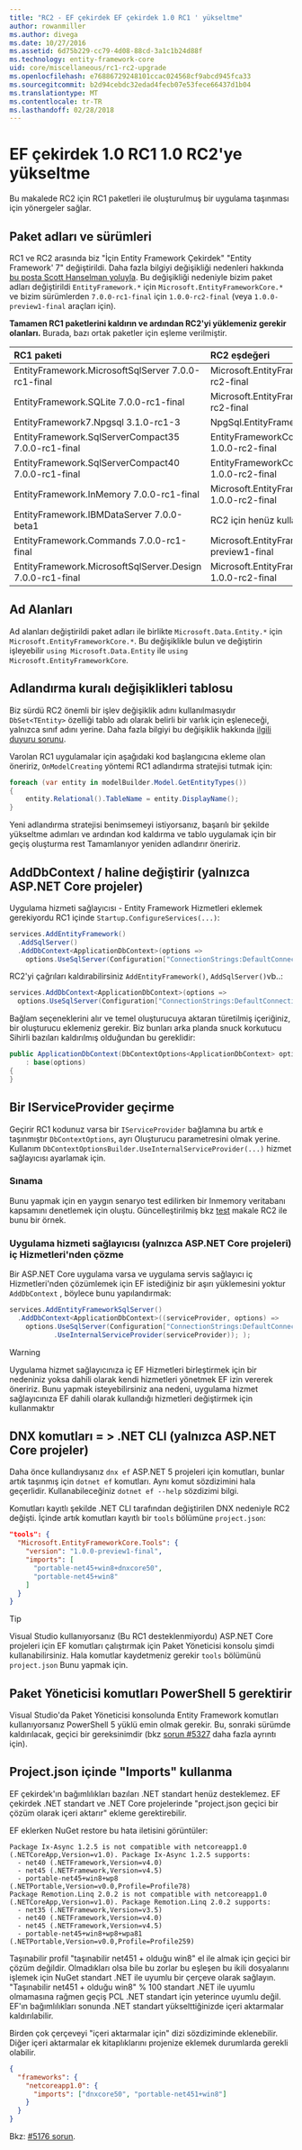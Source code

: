 ```yaml
---
title: "RC2 - EF çekirdek EF çekirdek 1.0 RC1 ' yükseltme"
author: rowanmiller
ms.author: divega
ms.date: 10/27/2016
ms.assetid: 6d75b229-cc79-4d08-88cd-3a1c1b24d88f
ms.technology: entity-framework-core
uid: core/miscellaneous/rc1-rc2-upgrade
ms.openlocfilehash: e76886729248101ccac024568cf9abcd945fca33
ms.sourcegitcommit: b2d94cebdc32edad4fecb07e53fece66437d1b04
ms.translationtype: MT
ms.contentlocale: tr-TR
ms.lasthandoff: 02/28/2018
---
```

# <a name="upgrading-from-ef-core-10-rc1-to-10-rc2"></a>EF çekirdek 1.0 RC1 1.0 RC2'ye yükseltme

Bu makalede RC2 için RC1 paketleri ile oluşturulmuş bir uygulama taşınması için yönergeler sağlar.

## <a name="package-names-and-versions"></a>Paket adları ve sürümleri

RC1 ve RC2 arasında biz "İçin Entity Framework Çekirdek" "Entity Framework' 7" değiştirildi. Daha fazla bilgiyi değişikliği nedenleri hakkında [bu posta Scott Hanselman yoluyla](http://www.hanselman.com/blog/ASPNET5IsDeadIntroducingASPNETCore10AndNETCore10.aspx). Bu değişikliği nedeniyle bizim paket adları değiştirildi `EntityFramework.*` için `Microsoft.EntityFrameworkCore.*` ve bizim sürümlerden `7.0.0-rc1-final` için `1.0.0-rc2-final` (veya `1.0.0-preview1-final` araçları için).

**Tamamen RC1 paketlerini kaldırın ve ardından RC2'yi yüklemeniz gerekir olanları.** Burada, bazı ortak paketler için eşleme verilmiştir.

| RC1 paketi                                               | RC2 eşdeğeri                                                       |
|:----------------------------------------------------------|:---------------------------------------------------------------------|
| EntityFramework.MicrosoftSqlServer        7.0.0-rc1-final | Microsoft.EntityFrameworkCore.SqlServer 1.0.0-rc2-final      |
| EntityFramework.SQLite 7.0.0-rc1-final | Microsoft.EntityFrameworkCore.Sqlite 1.0.0-rc2-final      |
| EntityFramework7.Npgsql 3.1.0-rc1-3     | NpgSql.EntityFrameworkCore.Postgres             <to be advised>      |
| EntityFramework.SqlServerCompact35        7.0.0-rc1-final | EntityFrameworkCore.SqlServerCompact35 1.0.0-rc2-final      |
| EntityFramework.SqlServerCompact40        7.0.0-rc1-final | EntityFrameworkCore.SqlServerCompact40          1.0.0-rc2-final      |
| EntityFramework.InMemory 7.0.0-rc1-final | Microsoft.EntityFrameworkCore.InMemory 1.0.0-rc2-final      |
| EntityFramework.IBMDataServer 7.0.0-beta1     | RC2 için henüz kullanılamıyor                                            |
| EntityFramework.Commands 7.0.0-rc1-final | Microsoft.EntityFrameworkCore.Tools 1.0.0-preview1-final |
| EntityFramework.MicrosoftSqlServer.Design 7.0.0-rc1-final | Microsoft.EntityFrameworkCore.SqlServer.Design  1.0.0-rc2-final      |

## <a name="namespaces"></a>Ad Alanları

Ad alanları değiştirildi paket adları ile birlikte `Microsoft.Data.Entity.*` için `Microsoft.EntityFrameworkCore.*`. Bu değişiklikle bulun ve değiştirin işleyebilir `using Microsoft.Data.Entity` ile `using Microsoft.EntityFrameworkCore`.

## <a name="table-naming-convention-changes"></a>Adlandırma kuralı değişiklikleri tablosu

Biz sürdü RC2 önemli bir işlev değişiklik adını kullanılmasıydır `DbSet<TEntity>` özelliği tablo adı olarak belirli bir varlık için eşleneceği, yalnızca sınıf adını yerine. Daha fazla bilgiyi bu değişiklik hakkında [ilgili duyuru sorunu](https://github.com/aspnet/Announcements/issues/167).

Varolan RC1 uygulamalar için aşağıdaki kod başlangıcına ekleme olan öneririz, `OnModelCreating` yöntemi RC1 adlandırma stratejisi tutmak için:

``` csharp
foreach (var entity in modelBuilder.Model.GetEntityTypes())
{
    entity.Relational().TableName = entity.DisplayName();
}
```

Yeni adlandırma stratejisi benimsemeyi istiyorsanız, başarılı bir şekilde yükseltme adımları ve ardından kod kaldırma ve tablo uygulamak için bir geçiş oluşturma rest Tamamlanıyor yeniden adlandırır öneririz.

## <a name="adddbcontext--startupcs-changes-aspnet-core-projects-only"></a>AddDbContext / haline değiştirir (yalnızca ASP.NET Core projeler)

Uygulama hizmeti sağlayıcısı - Entity Framework Hizmetleri eklemek gerekiyordu RC1 içinde `Startup.ConfigureServices(...)`:

``` csharp
services.AddEntityFramework()
  .AddSqlServer()
  .AddDbContext<ApplicationDbContext>(options =>
    options.UseSqlServer(Configuration["ConnectionStrings:DefaultConnection"]));
```

RC2'yi çağrıları kaldırabilirsiniz `AddEntityFramework()`, `AddSqlServer()`vb..:

``` csharp
services.AddDbContext<ApplicationDbContext>(options =>
  options.UseSqlServer(Configuration["ConnectionStrings:DefaultConnection"]));
```

Bağlam seçeneklerini alır ve temel oluşturucuya aktaran türetilmiş içeriğiniz, bir oluşturucu eklemeniz gerekir. Biz bunları arka planda snuck korkutucu Sihirli bazıları kaldırılmış olduğundan bu gereklidir:

``` csharp
public ApplicationDbContext(DbContextOptions<ApplicationDbContext> options)
    : base(options)
{
}
```

## <a name="passing-in-an-iserviceprovider"></a>Bir IServiceProvider geçirme

Geçirir RC1 kodunuz varsa bir `IServiceProvider` bağlamına bu artık e taşınmıştır `DbContextOptions`, ayrı Oluşturucu parametresini olmak yerine. Kullanım `DbContextOptionsBuilder.UseInternalServiceProvider(...)` hizmet sağlayıcısı ayarlamak için.

### <a name="testing"></a>Sınama

Bunu yapmak için en yaygın senaryo test edilirken bir Inmemory veritabanı kapsamını denetlemek için oluştu. Güncelleştirilmiş bkz [test](testing/index.md) makale RC2 ile bunu bir örnek.

### <a name="resolving-internal-services-from-application-service-provider-aspnet-core-projects-only"></a>Uygulama hizmeti sağlayıcısı (yalnızca ASP.NET Core projeleri) iç Hizmetleri'nden çözme

Bir ASP.NET Core uygulama varsa ve uygulama servis sağlayıcı iç Hizmetleri'nden çözümlemek için EF istediğiniz bir aşırı yüklemesini yoktur `AddDbContext` , böylece bunu yapılandırmak:

``` csharp
services.AddEntityFrameworkSqlServer()
  .AddDbContext<ApplicationDbContext>((serviceProvider, options) =>
    options.UseSqlServer(Configuration["ConnectionStrings:DefaultConnection"])
           .UseInternalServiceProvider(serviceProvider)); );
```

> [!WARNING]  
> Uygulama hizmet sağlayıcınıza iç EF Hizmetleri birleştirmek için bir nedeniniz yoksa dahili olarak kendi hizmetleri yönetmek EF izin vererek öneririz. Bunu yapmak isteyebilirsiniz ana nedeni, uygulama hizmet sağlayıcınıza EF dahili olarak kullandığı hizmetleri değiştirmek için kullanmaktır

## <a name="dnx-commands--net-cli-aspnet-core-projects-only"></a>DNX komutları = > .NET CLI (yalnızca ASP.NET Core projeler)

Daha önce kullandıysanız `dnx ef` ASP.NET 5 projeleri için komutları, bunlar artık taşınmış için `dotnet ef` komutları. Aynı komut sözdizimini hala geçerlidir. Kullanabileceğiniz `dotnet ef --help` sözdizimi bilgi.

Komutları kayıtlı şekilde .NET CLI tarafından değiştirilen DNX nedeniyle RC2 değişti. İçinde artık komutları kayıtlı bir `tools` bölümüne `project.json`:

``` json
"tools": {
  "Microsoft.EntityFrameworkCore.Tools": {
    "version": "1.0.0-preview1-final",
    "imports": [
      "portable-net45+win8+dnxcore50",
      "portable-net45+win8"
    ]
  }
}
```

> [!TIP]  
> Visual Studio kullanıyorsanız (Bu RC1 desteklenmiyordu) ASP.NET Core projeleri için EF komutları çalıştırmak için Paket Yöneticisi konsolu şimdi kullanabilirsiniz. Hala komutlar kaydetmeniz gerekir `tools` bölümünü `project.json` Bunu yapmak için.

## <a name="package-manager-commands-require-powershell-5"></a>Paket Yöneticisi komutları PowerShell 5 gerektirir

Visual Studio'da Paket Yöneticisi konsolunda Entity Framework komutları kullanıyorsanız PowerShell 5 yüklü emin olmak gerekir. Bu, sonraki sürümde kaldırılacak, geçici bir gereksinimdir (bkz [sorun #5327](https://github.com/aspnet/EntityFramework/issues/5327) daha fazla ayrıntı için).

## <a name="using-imports-in-projectjson"></a>Project.json içinde "Imports" kullanma

EF çekirdek'ın bağımlılıkları bazıları .NET standart henüz desteklemez. EF çekirdek .NET standart ve .NET Core projelerinde "project.json geçici bir çözüm olarak içeri aktarır" ekleme gerektirebilir.

EF eklerken NuGet restore bu hata iletisini görüntüler:

``` Console
Package Ix-Async 1.2.5 is not compatible with netcoreapp1.0 (.NETCoreApp,Version=v1.0). Package Ix-Async 1.2.5 supports:
  - net40 (.NETFramework,Version=v4.0)
  - net45 (.NETFramework,Version=v4.5)
  - portable-net45+win8+wp8 (.NETPortable,Version=v0.0,Profile=Profile78)
Package Remotion.Linq 2.0.2 is not compatible with netcoreapp1.0 (.NETCoreApp,Version=v1.0). Package Remotion.Linq 2.0.2 supports:
  - net35 (.NETFramework,Version=v3.5)
  - net40 (.NETFramework,Version=v4.0)
  - net45 (.NETFramework,Version=v4.5)
  - portable-net45+win8+wp8+wpa81 (.NETPortable,Version=v0.0,Profile=Profile259)
```

Taşınabilir profil "taşınabilir net451 + olduğu win8" el ile almak için geçici bir çözüm değildir. Olmadıkları olsa bile bu zorlar bu eşleşen bu ikili dosyalarını işlemek için NuGet standart .NET ile uyumlu bir çerçeve olarak sağlayın. "Taşınabilir net451 + olduğu win8" % 100 standart .NET ile uyumlu olmamasına rağmen geçiş PCL .NET standart için yeterince uyumlu değil. EF'ın bağımlılıkları sonunda .NET standart yükselttiğinizde içeri aktarmalar kaldırılabilir.

Birden çok çerçeveyi "içeri aktarmalar için" dizi sözdiziminde eklenebilir. Diğer içeri aktarmalar ek kitaplıklarını projenize eklemek durumlarda gerekli olabilir.

``` json
{
  "frameworks": {
    "netcoreapp1.0": {
      "imports": ["dnxcore50", "portable-net451+win8"]
    }
  }
}
```

Bkz: [#5176 sorun](https://github.com/aspnet/EntityFramework/issues/5176).
